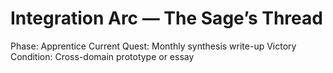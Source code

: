 # Integration Arc — The Sage’s Thread
Phase: Apprentice
Current Quest: Monthly synthesis write-up
Victory Condition: Cross-domain prototype or essay

